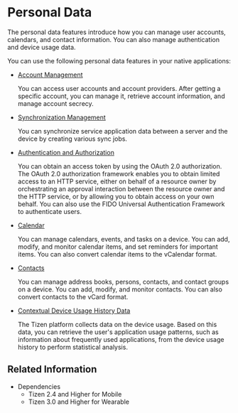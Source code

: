 # Personal Data


The personal data features introduce how you can manage user accounts, calendars, and contact information. You can also manage authentication and device usage data.

You can use the following personal data features in your native applications:

- [Account Management](account.md)

  You can access user accounts and account providers. After getting a specific account, you can manage it, retrieve account information, and manage account secrecy.

- [Synchronization Management](data-sync.md)

  You can synchronize service application data between a server and the device by creating various sync jobs.

- [Authentication and Authorization](authentication.md)

  You can obtain an access token by using the OAuth 2.0 authorization. The OAuth 2.0 authorization framework enables you to obtain limited access to an HTTP service, either on behalf of a resource owner by orchestrating an approval interaction between the resource owner and the HTTP service, or by allowing you to obtain access on your own behalf. You can also use the FIDO Universal Authentication Framework to authenticate users.

- [Calendar](calendar.md)

  You can manage calendars, events, and tasks on a device. You can add, modify, and monitor calendar items, and set reminders for important items. You can also convert calendar items to the vCalendar format.

- [Contacts](contacts.md)

  You can manage address books, persons, contacts, and contact groups on a device. You can add, modify, and monitor contacts. You can also convert contacts to the vCard format.

- [Contextual Device Usage History Data](context.md)

  The Tizen platform collects data on the device usage. Based on this data, you can retrieve the user's application usage patterns, such as information about frequently used applications, from the device usage history to perform statistical analysis.

## Related Information
- Dependencies
  - Tizen 2.4 and Higher for Mobile
  - Tizen 3.0 and Higher for Wearable
